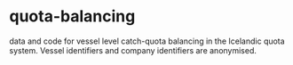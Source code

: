 # quota-balancing

data and code for vessel level catch-quota balancing in the Icelandic quota system. Vessel identifiers and company identifiers are anonymised. 
